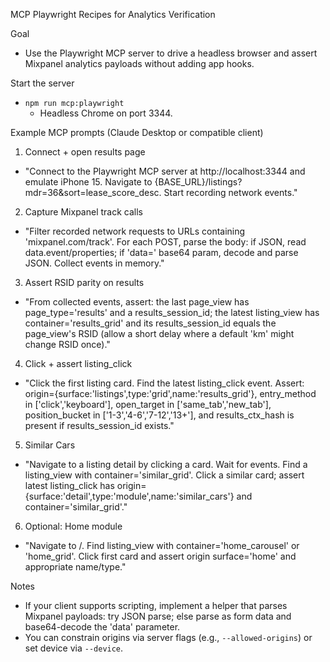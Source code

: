 MCP Playwright Recipes for Analytics Verification

Goal
- Use the Playwright MCP server to drive a headless browser and assert Mixpanel analytics payloads without adding app hooks.

Start the server
- `npm run mcp:playwright`
  - Headless Chrome on port 3344.

Example MCP prompts (Claude Desktop or compatible client)

1) Connect + open results page
- "Connect to the Playwright MCP server at http://localhost:3344 and emulate iPhone 15. Navigate to {BASE_URL}/listings?mdr=36&sort=lease_score_desc. Start recording network events."

2) Capture Mixpanel track calls
- "Filter recorded network requests to URLs containing 'mixpanel.com/track'. For each POST, parse the body: if JSON, read data.event/properties; if 'data=' base64 param, decode and parse JSON. Collect events in memory."

3) Assert RSID parity on results
- "From collected events, assert: the last page_view has page_type='results' and a results_session_id; the latest listing_view has container='results_grid' and its results_session_id equals the page_view's RSID (allow a short delay where a default 'km' might change RSID once)."

4) Click + assert listing_click
- "Click the first listing card. Find the latest listing_click event. Assert: origin={surface:'listings',type:'grid',name:'results_grid'}, entry_method in ['click','keyboard'], open_target in ['same_tab','new_tab'], position_bucket in ['1-3','4-6','7-12','13+'], and results_ctx_hash is present if results_session_id exists."

5) Similar Cars
- "Navigate to a listing detail by clicking a card. Wait for events. Find a listing_view with container='similar_grid'. Click a similar card; assert latest listing_click has origin={surface:'detail',type:'module',name:'similar_cars'} and container='similar_grid'."

6) Optional: Home module
- "Navigate to /. Find listing_view with container='home_carousel' or 'home_grid'. Click first card and assert origin surface='home' and appropriate name/type."

Notes
- If your client supports scripting, implement a helper that parses Mixpanel payloads: try JSON parse; else parse as form data and base64-decode the 'data' parameter.
- You can constrain origins via server flags (e.g., `--allowed-origins`) or set device via `--device`.

